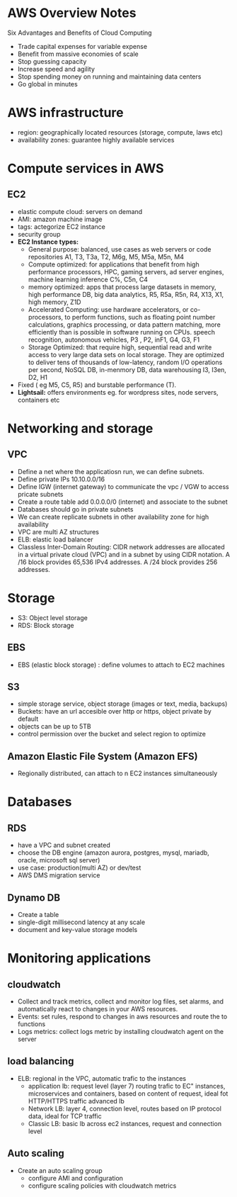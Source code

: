 # AWS Overview Notes

Six Advantages and Benefits of Cloud Computing

- Trade capital expenses for variable expense
- Benefit from massive economies of scale
- Stop guessing capacity
- Increase speed and agility
- Stop spending money on running and maintaining data centers
- Go global in minutes

# AWS infrastructure

- region: geographically located resources (storage, compute, laws etc)
- availability zones: guarantee highly available services

# Compute services in AWS

## EC2
- elastic compute cloud: servers on demand
- AMI: amazon machine image
- tags: actegorize EC2 instance
- security group
- **EC2 Instance types:**
    - General purpose: balanced, use cases as web servers or code repositories A1, T3, T3a, T2, M6g, M5, M5a, M5n, M4
    - Compute optimized: for applications that benefit from high performance processors, HPC, gaming servers, ad server engines, machine learning inference C%, C5n, C4
    - memory optimized: apps that process large datasets in memory, high performance DB, big data analytics, R5, R5a, R5n, R4, X13, X1, high memory, Z1D
    - Accelerated Computing: use hardware accelerators, or co-processors, to perform functions, such as floating point number calculations, graphics processing, or data pattern matching, more efficiently than is possible in software running on CPUs. speech recognition, autonomous vehicles, P3 , P2, inF1, G4, G3, F1
    - Storage Optimized:  that require high, sequential read and write access to very large data sets on local storage. They are optimized to deliver tens of thousands of low-latency, random I/O operations per second, NoSQL DB, in-menmory DB, data warehousing I3, I3en, D2, H1
- Fixed ( eg M5, C5, R5) and burstable performance (T).
- **Lightsail:** offers environments eg. for wordpress sites, node servers, containers etc
# Networking and storage
## VPC
- Define a net where the applicatiosn run, we can define subnets.
- Define private IPs 10.10.0.0/16
- Define IGW (internet gateway) to communicate the vpc / VGW to access pricate subnets
- Create a route table add 0.0.0.0/0 (internet) and associate to the subnet
- Databases should go in private subnets
- We can create replicate subnets in other availability zone for high availability
- VPC are multi AZ structures
- ELB: elastic load balancer
- Classless Inter-Domain Routing: CIDR network addresses are allocated in a virtual private cloud (VPC) and in a subnet by using CIDR notation. A /16 block provides 65,536 IPv4 addresses. A /24 block provides 256 addresses.

# Storage
- S3: Object level storage
- RDS: Block storage 
## EBS
- EBS (elastic block storage) : define volumes to attach to EC2 machines
## S3
- simple storage service, object storage (images or text, media, backups)
- Buckets: have an url accesible over http or https, object private by default
- objects can be up to 5TB
- control permission over the bucket and select region to optimize
## Amazon Elastic File System (Amazon EFS)
- Regionally distributed, can attach to n EC2 instances simultaneously
# Databases
## RDS
- have a VPC and subnet created
- choose the DB engine (amazon aurora, postgres, mysql, mariadb, oracle, microsoft sql server)
- use case: production(multi AZ) or dev/test
- AWS DMS migration service
## Dynamo DB
- Create a table
- single-digit millisecond latency at any scale
- document and key-value storage models
# Monitoring applications
## cloudwatch
- Collect and track metrics, collect and monitor log files, set alarms, and automatically react to changes in your AWS resources.
- Events: set rules, respond to changes in aws resources and route the to functions
- Logs metrics: collect logs metric by installing cloudwatch agent on the server
## load balancing
- ELB: regional in the VPC, automatic trafic to the instances
    - application lb: request level (layer 7) routing trafic to EC" instances, microservices and containers, based on content of request, ideal fot HTTP/HTTPS traffic advanced lb
    - Network LB: layer 4, connection level, routes based on IP protocol data, ideal for TCP traffic
    -  Classic LB: basic lb across ec2 instances, request and connection level
## Auto scaling
- Create an auto scaling group
    - configure AMI and configuration 
    - configure scaling policies with cloudwatch metrics






